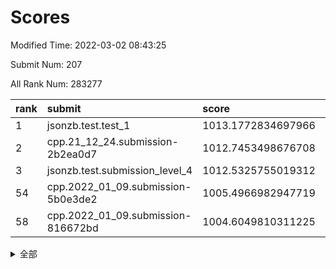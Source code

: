 # Scores

Modified Time: 2022-03-02 08:43:25

Submit Num: 207

All Rank Num: 283277

| rank |               submit               |       score        |       sigma        | pk_num |
| :--- | :--------------------------------- | :----------------- | :----------------- | :----- |
| 1    | jsonzb.test.test_1                 | 1013.1772834697966 | 0.8014024890149326 | 5471   |
| 2    | cpp.21_12_24.submission-2b2ea0d7   | 1012.7453498676708 | 0.8070073506800532 | 5477   |
| 3    | jsonzb.test.submission_level_4     | 1012.5325755019312 | 0.823450449169558  | 5476   |
| 54   | cpp.2022_01_09.submission-5b0e3de2 | 1005.4966982947719 | 0.7143958715729221 | 5476   |
| 58   | cpp.2022_01_09.submission-816672bd | 1004.6049810311225 | 0.7155646465007023 | 5473   |


<details>
<summary>全部</summary>

| rank |                 submit                 |       score        |       sigma        | pk_num |
| :--- | :------------------------------------- | :----------------- | :----------------- | :----- |
| 1    | jsonzb.test.test_1                     | 1013.1772834697966 | 0.8014024890149326 | 5471   |
| 2    | cpp.21_12_24.submission-2b2ea0d7       | 1012.7453498676708 | 0.8070073506800532 | 5477   |
| 3    | jsonzb.test.submission_level_4         | 1012.5325755019312 | 0.823450449169558  | 5476   |
| 4    | gobigger.level_3.submission_level_3_10 | 1011.4688331608468 | 0.7600142187081562 | 5478   |
| 5    | gobigger.level_3.submission_level_3_19 | 1011.4520965861335 | 0.7834055817291181 | 5476   |
| 6    | gobigger.level_3.submission_level_3_24 | 1011.4298804807274 | 0.7739298074657242 | 5480   |
| 7    | gobigger.level_3.submission_level_3_15 | 1011.2469206902173 | 0.779612184625325  | 5470   |
| 8    | gobigger.level_3.submission_level_3_12 | 1011.1227354307866 | 0.7819488438781141 | 5472   |
| 9    | gobigger.level_3.submission_level_3_31 | 1010.8771913819046 | 0.7519079551400356 | 5472   |
| 10   | gobigger.level_3.submission_level_3_5  | 1010.7696482055928 | 0.7908068134158036 | 5470   |
| 11   | gobigger.level_3.submission_level_3_1  | 1010.7420069726669 | 0.7571875393588557 | 5472   |
| 12   | gobigger.level_3.submission_level_3_40 | 1010.6514595705024 | 0.7601943023411386 | 5476   |
| 13   | gobigger.level_3.submission_level_3_25 | 1010.6267930719845 | 0.7780291309643926 | 5470   |
| 14   | gobigger.level_3.submission_level_3_44 | 1010.4538027412269 | 0.7713655104674655 | 5481   |
| 15   | gobigger.level_3.submission_level_3_47 | 1010.4364194741307 | 0.7801814451201238 | 5473   |
| 16   | gobigger.level_3.submission_level_3_32 | 1010.3857286192623 | 0.7714654331666982 | 5474   |
| 17   | gobigger.level_3.submission_level_3_7  | 1010.3751650519227 | 0.7672384284063607 | 5479   |
| 18   | gobigger.level_3.submission_level_3_34 | 1010.3571138716815 | 0.7590521082076417 | 5475   |
| 19   | gobigger.level_3.submission_level_3_8  | 1010.3144864318995 | 0.7771081792777452 | 5472   |
| 20   | gobigger.level_3.submission_level_3_35 | 1010.2564353171929 | 0.7563477480029805 | 5476   |
| 21   | gobigger.level_3.submission_level_3_49 | 1010.2538580098367 | 0.7699370029971648 | 5471   |
| 22   | gobigger.level_3.submission_level_3_41 | 1010.2478025235786 | 0.7540869603124657 | 5474   |
| 23   | gobigger.level_3.submission_level_3_20 | 1010.1611910882294 | 0.7613757568652307 | 5473   |
| 24   | gobigger.level_3.submission_level_3_42 | 1010.1296254161042 | 0.7543749261905457 | 5472   |
| 25   | gobigger.level_3.submission_level_3_2  | 1010.0474472330725 | 0.748090545447412  | 5483   |
| 26   | gobigger.level_3.submission_level_3_33 | 1010.0452799018256 | 0.753195508401756  | 5477   |
| 27   | gobigger.level_3.submission_level_3_21 | 1009.8684142175451 | 0.7554501330593147 | 5476   |
| 28   | gobigger.level_3.submission_level_3_13 | 1009.8153014830499 | 0.7551150001164023 | 5476   |
| 29   | gobigger.level_3.submission_level_3_16 | 1009.8102935720323 | 0.7503512471699779 | 5474   |
| 30   | gobigger.level_3.submission_level_3_36 | 1009.797835219287  | 0.756098930603178  | 5473   |
| 31   | gobigger.level_3.submission_level_3_3  | 1009.7350748135709 | 0.7311157424993348 | 5475   |
| 32   | gobigger.level_3.submission_level_3_0  | 1009.7139036668423 | 0.742746219158267  | 5471   |
| 33   | gobigger.level_3.submission_level_3_4  | 1009.7052106970942 | 0.7672099687372552 | 5474   |
| 34   | gobigger.level_3.submission_level_3_23 | 1009.4940269130989 | 0.7488528963212682 | 5472   |
| 35   | gobigger.level_3.submission_level_3_9  | 1009.4784100021951 | 0.7611524764806619 | 5472   |
| 36   | gobigger.level_3.submission_level_3_45 | 1009.4341350760028 | 0.7453372178259124 | 5470   |
| 37   | gobigger.level_3.submission_level_3_28 | 1009.4324506843606 | 0.7474327326615828 | 5475   |
| 38   | gobigger.level_3.submission_level_3_43 | 1009.4173212513115 | 0.7488298810694471 | 5471   |
| 39   | gobigger.level_3.submission_level_3_11 | 1009.3984271846102 | 0.7197923862660646 | 5468   |
| 40   | gobigger.level_3.submission_level_3_39 | 1009.2772141509802 | 0.7448295200257075 | 5472   |
| 41   | gobigger.level_3.submission_level_3_46 | 1009.2767488607977 | 0.7495464948648836 | 5473   |
| 42   | gobigger.level_3.submission_level_3_37 | 1009.255616308584  | 0.7600884750025642 | 5476   |
| 43   | gobigger.level_3.submission_level_3_22 | 1009.2544302492768 | 0.737651131561108  | 5472   |
| 44   | gobigger.level_3.submission_level_3_27 | 1009.2257507714362 | 0.7534533185774411 | 5478   |
| 45   | gobigger.level_3.submission_level_3_29 | 1009.2102603657996 | 0.743706426125952  | 5471   |
| 46   | gobigger.level_3.submission_level_3_48 | 1009.1272690439692 | 0.7633112826510323 | 5476   |
| 47   | gobigger.level_3.submission_level_3_26 | 1008.9780690618586 | 0.7626115356270804 | 5477   |
| 48   | gobigger.level_3.submission_level_3_38 | 1008.8596640616637 | 0.7735052234946489 | 5476   |
| 49   | gobigger.level_3.submission_level_3_18 | 1008.8412121199867 | 0.7449982557499162 | 5473   |
| 50   | gobigger.level_3.submission_level_3_30 | 1008.768373719528  | 0.7515285426410753 | 5476   |
| 51   | gobigger.level_3.submission_level_3_14 | 1008.5220446641957 | 0.7350718720689796 | 5471   |
| 52   | gobigger.level_3.submission_level_3_17 | 1008.3191117005022 | 0.7398109705121385 | 5481   |
| 53   | gobigger.level_3.submission_level_3_6  | 1007.071924400251  | 0.7353975467753184 | 5477   |
| 54   | cpp.2022_01_09.submission-5b0e3de2     | 1005.4966982947719 | 0.7143958715729221 | 5476   |
| 55   | gobigger.level_1.submission_level_1_22 | 1005.1770882237726 | 0.7318412904425229 | 5473   |
| 56   | gobigger.level_1.submission_level_1_7  | 1004.9321661278921 | 0.7163946509660593 | 5477   |
| 57   | gobigger.level_1.submission_level_1_30 | 1004.6542352730506 | 0.7096276941309365 | 5474   |
| 58   | cpp.2022_01_09.submission-816672bd     | 1004.6049810311225 | 0.7155646465007023 | 5473   |
| 59   | gobigger.level_1.submission_level_1_26 | 1004.526020174647  | 0.7362047715188402 | 5471   |
| 60   | gobigger.level_1.submission_level_1_5  | 1004.3381529421815 | 0.7212726873158009 | 5479   |
| 61   | gobigger.level_1.submission_level_1_48 | 1004.3095532857947 | 0.7146227096470192 | 5474   |
| 62   | gobigger.level_1.submission_level_1_10 | 1004.2667077477823 | 0.7282383914528117 | 5472   |
| 63   | gobigger.level_1.submission_level_1_46 | 1004.2330105054291 | 0.7157718750066625 | 5474   |
| 64   | gobigger.level_1.submission_level_1_31 | 1004.2002225823167 | 0.7177256831143545 | 5475   |
| 65   | gobigger.level_1.submission_level_1_1  | 1004.1003015421666 | 0.7064303131776701 | 5474   |
| 66   | gobigger.level_1.submission_level_1_19 | 1004.0068565452308 | 0.7220511512228402 | 5477   |
| 67   | gobigger.level_1.submission_level_1_23 | 1003.9692858324001 | 0.7161233220709742 | 5474   |
| 68   | gobigger.level_1.submission_level_1_0  | 1003.9679672569556 | 0.7095618676101323 | 5474   |
| 69   | gobigger.level_1.submission_level_1_41 | 1003.9154846268154 | 0.7141745753732257 | 5475   |
| 70   | gobigger.level_1.submission_level_1_38 | 1003.9106880060777 | 0.7147468596779342 | 5472   |
| 71   | gobigger.level_1.submission_level_1_49 | 1003.9020668398902 | 0.7145892134427354 | 5473   |
| 72   | gobigger.level_1.submission_level_1_18 | 1003.8544108268369 | 0.7160838518371608 | 5473   |
| 73   | gobigger.level_1.submission_level_1_44 | 1003.8537767155615 | 0.7191394233729919 | 5473   |
| 74   | gobigger.level_1.submission_level_1_33 | 1003.8019940690266 | 0.7132777305401643 | 5478   |
| 75   | gobigger.level_1.submission_level_1_11 | 1003.7900148536575 | 0.731655679302025  | 5471   |
| 76   | gobigger.level_1.submission_level_1_36 | 1003.70335916404   | 0.7191210543888468 | 5477   |
| 77   | gobigger.level_1.submission_level_1_43 | 1003.588238568295  | 0.7150781552135275 | 5475   |
| 78   | gobigger.level_1.submission_level_1_16 | 1003.5662797970053 | 0.7042024443341345 | 5476   |
| 79   | gobigger.level_1.submission_level_1_39 | 1003.54309388634   | 0.7304382815314477 | 5476   |
| 80   | gobigger.level_1.submission_level_1_20 | 1003.416814021393  | 0.7090513384873174 | 5473   |
| 81   | gobigger.level_1.submission_level_1_35 | 1003.2929764830002 | 0.7084834688951833 | 5476   |
| 82   | gobigger.level_1.submission_level_1_25 | 1003.2705288185354 | 0.7140753300126534 | 5481   |
| 83   | gobigger.level_1.submission_level_1_29 | 1003.2555740129734 | 0.7100577147976781 | 5465   |
| 84   | gobigger.level_1.submission_level_1_13 | 1003.1715932607874 | 0.7191468010298127 | 5474   |
| 85   | gobigger.level_1.submission_level_1_24 | 1003.1438867566999 | 0.7043224271172032 | 5474   |
| 86   | gobigger.level_1.submission_level_1_27 | 1003.1403164557964 | 0.7079786298436125 | 5469   |
| 87   | gobigger.level_1.submission_level_1_21 | 1003.09548142803   | 0.726598258087889  | 5475   |
| 88   | gobigger.level_1.submission_level_1_45 | 1003.061267333936  | 0.7233238646286845 | 5473   |
| 89   | gobigger.level_1.submission_level_1_4  | 1003.0518863996332 | 0.7044908731391969 | 5471   |
| 90   | gobigger.level_1.submission_level_1_14 | 1003.0364885352586 | 0.7173680083476084 | 5474   |
| 91   | gobigger.level_1.submission_level_1_12 | 1002.9830590087475 | 0.7182848683487201 | 5476   |
| 92   | gobigger.level_1.submission_level_1_2  | 1002.9548882299824 | 0.7266706353812463 | 5476   |
| 93   | gobigger.level_1.submission_level_1_32 | 1002.8984845801104 | 0.703644927552849  | 5476   |
| 94   | gobigger.level_1.submission_level_1_37 | 1002.8825440377241 | 0.7097414751758596 | 5474   |
| 95   | gobigger.level_1.submission_level_1_3  | 1002.880217208519  | 0.7221379672264541 | 5474   |
| 96   | gobigger.level_1.submission_level_1_6  | 1002.7660949658838 | 0.713520198451392  | 5472   |
| 97   | gobigger.level_1.submission_level_1_47 | 1002.7369444862554 | 0.7134376139784162 | 5474   |
| 98   | gobigger.level_1.submission_level_1_28 | 1002.6852708545057 | 0.7098843514549279 | 5470   |
| 99   | gobigger.level_1.submission_level_1_17 | 1002.6053140340716 | 0.7227824288596283 | 5477   |
| 100  | gobigger.level_1.submission_level_1_15 | 1002.5592954473374 | 0.7104239450956421 | 5474   |
| 101  | gobigger.level_1.submission_level_1_34 | 1002.2032801539692 | 0.7177448898923997 | 5473   |
| 102  | gobigger.level_1.submission_level_1_42 | 1002.1363128681838 | 0.728343675186604  | 5478   |
| 103  | gobigger.level_1.submission_level_1_9  | 1002.1038100408776 | 0.7206072524553316 | 5475   |
| 104  | gobigger.level_1.submission_level_1_8  | 1001.8600728577711 | 0.7147749176268637 | 5470   |
| 105  | gobigger.level_1.submission_level_1_40 | 1001.4211859761823 | 0.7172365723938307 | 5475   |
| 106  | gobigger.random.submission_random_13   | 997.8473483060068  | 0.6961190372894857 | 5473   |
| 107  | gobigger.random.submission_random_5    | 997.7547075535119  | 0.7145136042920921 | 5475   |
| 108  | gobigger.random.submission_random_7    | 997.0561561272855  | 0.7156557576619657 | 5473   |
| 109  | gobigger.random.submission_random_49   | 996.9417257169634  | 0.7166854429163336 | 5472   |
| 110  | gobigger.random.submission_random_40   | 996.8709042486955  | 0.7135846560516451 | 5474   |
| 111  | gobigger.random.submission_random_9    | 996.8495971483762  | 0.7050664009032752 | 5471   |
| 112  | gobigger.random.submission_random_3    | 996.8039776774042  | 0.7153763960747741 | 5475   |
| 113  | gobigger.random.submission_random_17   | 996.789288962275   | 0.7093621103245655 | 5474   |
| 114  | gobigger.random.submission_random_29   | 996.764931694384   | 0.7164578525505626 | 5474   |
| 115  | gobigger.random.submission_random_25   | 996.7536856570365  | 0.7195829374819439 | 5470   |
| 116  | gobigger.random.submission_random_0    | 996.7435882554807  | 0.7015191746785446 | 5474   |
| 117  | gobigger.random.submission_random_10   | 996.7352338670627  | 0.7154811130894628 | 5474   |
| 118  | gobigger.random.submission_random_15   | 996.7144422944656  | 0.7046808331994925 | 5473   |
| 119  | gobigger.random.submission_random_19   | 996.6520964025914  | 0.7038192785112051 | 5466   |
| 120  | gobigger.random.submission_random_28   | 996.5420092212992  | 0.7068072240430952 | 5471   |
| 121  | gobigger.random.submission_random_39   | 996.5416359983519  | 0.7102834276010522 | 5478   |
| 122  | gobigger.random.submission_random_34   | 996.4941650061138  | 0.7051027955803203 | 5472   |
| 123  | gobigger.random.submission_random_11   | 996.4579453573376  | 0.7064281954603037 | 5474   |
| 124  | gobigger.random.submission_random_22   | 996.3882486084208  | 0.7089036639228191 | 5472   |
| 125  | gobigger.random.submission_random_4    | 996.2328134623367  | 0.7154720362475873 | 5478   |
| 126  | gobigger.random.submission_random_43   | 996.0624302489422  | 0.7164119758485062 | 5473   |
| 127  | gobigger.random.submission_random_30   | 996.0560139138613  | 0.6988309851701573 | 5477   |
| 128  | gobigger.random.submission_random_16   | 996.0272110887279  | 0.7190767170787836 | 5478   |
| 129  | gobigger.random.submission_random_27   | 995.9745581469974  | 0.7100009689368231 | 5476   |
| 130  | gobigger.random.submission_random_48   | 995.9690714037787  | 0.723128314368289  | 5473   |
| 131  | gobigger.random.submission_random_18   | 995.9192058449931  | 0.7121381814155149 | 5473   |
| 132  | gobigger.random.submission_random_26   | 995.8858044440598  | 0.7213486340098386 | 5478   |
| 133  | gobigger.random.submission_random_42   | 995.8646853326696  | 0.7255222197361229 | 5474   |
| 134  | gobigger.random.submission_random_8    | 995.8401706875424  | 0.7195721374178297 | 5471   |
| 135  | gobigger.random.submission_random_32   | 995.7791468806969  | 0.7307482494067705 | 5476   |
| 136  | gobigger.random.submission_random_37   | 995.7784485533446  | 0.7193237264921307 | 5477   |
| 137  | gobigger.random.submission_random_12   | 995.7667527779478  | 0.7197825587064763 | 5469   |
| 138  | gobigger.random.submission_random_46   | 995.7457805728662  | 0.7099500997583901 | 5471   |
| 139  | gobigger.random.submission_random_24   | 995.6877672962528  | 0.7011646843782605 | 5480   |
| 140  | gobigger.random.submission_random_41   | 995.6110124296674  | 0.71454077520223   | 5473   |
| 141  | gobigger.random.submission_random_47   | 995.5212264095064  | 0.7174598604534826 | 5468   |
| 142  | gobigger.random.submission_random_45   | 995.5059483225295  | 0.7029530470982386 | 5474   |
| 143  | gobigger.random.submission_random_44   | 995.4275992805314  | 0.7224347778494838 | 5476   |
| 144  | gobigger.random.submission_random_14   | 995.4103473200024  | 0.7011696612820015 | 5479   |
| 145  | gobigger.random.submission_random_33   | 995.3349280673438  | 0.7190321542085827 | 5473   |
| 146  | gobigger.random.submission_random_1    | 995.3230913760577  | 0.7163098425095122 | 5477   |
| 147  | gobigger.random.submission_random_36   | 995.2988484831895  | 0.7076206767102956 | 5475   |
| 148  | gobigger.random.submission_random_23   | 995.1894564941058  | 0.7219731630341212 | 5477   |
| 149  | gobigger.random.submission_random_20   | 995.1839716672322  | 0.7292170066602739 | 5478   |
| 150  | gobigger.random.submission_random_38   | 995.0557484195576  | 0.7169455674649767 | 5473   |
| 151  | gobigger.random.submission_random_31   | 995.047593173254   | 0.7087624765707415 | 5473   |
| 152  | gobigger.random.submission_random_21   | 994.9913810031308  | 0.7145131493295281 | 5471   |
| 153  | gobigger.random.submission_random_2    | 994.9160973884773  | 0.7146841020293991 | 5475   |
| 154  | gobigger.random.submission_random_6    | 994.6918590779445  | 0.7230625794447338 | 5472   |
| 155  | gobigger.random.submission_random_35   | 994.3428259122269  | 0.7128262296301814 | 5476   |
| 156  | gobigger.level_2.submission_level_2_17 | 994.0737172703772  | 0.740674464192809  | 5475   |
| 157  | gobigger.level_2.submission_level_2_21 | 993.875325573362   | 0.7349020551607562 | 5477   |
| 158  | gobigger.level_2.submission_level_2_48 | 993.8028511868238  | 0.7275316543353767 | 5475   |
| 159  | gobigger.level_2.submission_level_2_19 | 993.7778248912346  | 0.7262805442839535 | 5476   |
| 160  | gobigger.level_2.submission_level_2_3  | 993.7333586117618  | 0.7207005249402672 | 5470   |
| 161  | gobigger.level_2.submission_level_2_22 | 993.5216004215721  | 0.729232249873192  | 5474   |
| 162  | gobigger.level_2.submission_level_2_7  | 993.0841545474476  | 0.7393105286497818 | 5469   |
| 163  | gobigger.level_2.submission_level_2_8  | 992.9005559056611  | 0.7258406869674779 | 5477   |
| 164  | gobigger.level_2.submission_level_2_10 | 992.6301578567529  | 0.7261074396049387 | 5469   |
| 165  | gobigger.level_2.submission_level_2_18 | 992.5902750916123  | 0.7372820075622409 | 5473   |
| 166  | gobigger.level_2.submission_level_2_36 | 992.5795760344952  | 0.7349528745791527 | 5476   |
| 167  | gobigger.level_2.submission_level_2_23 | 992.5792545815617  | 0.7468450973432679 | 5473   |
| 168  | gobigger.level_2.submission_level_2_0  | 992.5604520910832  | 0.735051263550073  | 5473   |
| 169  | gobigger.level_2.submission_level_2_47 | 992.3943444104323  | 0.7451486477174517 | 5467   |
| 170  | gobigger.level_2.submission_level_2_44 | 992.3781251478865  | 0.7473295237477365 | 5474   |
| 171  | gobigger.level_2.submission_level_2_20 | 992.3641625576747  | 0.7279825384981589 | 5472   |
| 172  | gobigger.level_2.submission_level_2_31 | 992.3244637211919  | 0.7405846090131897 | 5479   |
| 173  | gobigger.level_2.submission_level_2_29 | 992.2967356881487  | 0.7575102010094494 | 5470   |
| 174  | gobigger.level_2.submission_level_2_37 | 992.288556741884   | 0.7729308612295531 | 5470   |
| 175  | gobigger.level_2.submission_level_2_28 | 992.282039569849   | 0.746796495944468  | 5477   |
| 176  | gobigger.level_2.submission_level_2_2  | 992.2333464934947  | 0.7251668410079228 | 5466   |
| 177  | gobigger.level_2.submission_level_2_12 | 992.2058867063985  | 0.7539496815003099 | 5478   |
| 178  | gobigger.level_2.submission_level_2_41 | 992.1763585551921  | 0.7481642992009782 | 5472   |
| 179  | gobigger.level_2.submission_level_2_15 | 992.1193005392518  | 0.7452074009661446 | 5473   |
| 180  | gobigger.level_2.submission_level_2_30 | 992.0718566161762  | 0.7585581117768367 | 5475   |
| 181  | gobigger.level_2.submission_level_2_24 | 992.044948171973   | 0.7794658129831226 | 5470   |
| 182  | gobigger.level_2.submission_level_2_33 | 992.036559865827   | 0.7589537262994616 | 5474   |
| 183  | gobigger.level_2.submission_level_2_1  | 991.97389699059    | 0.7328642935155234 | 5471   |
| 184  | gobigger.level_2.submission_level_2_40 | 991.9102875219578  | 0.7722433240539095 | 5480   |
| 185  | gobigger.level_2.submission_level_2_16 | 991.8270095970096  | 0.7550654963838127 | 5473   |
| 186  | gobigger.level_2.submission_level_2_6  | 991.7525488002134  | 0.776315199867917  | 5473   |
| 187  | gobigger.level_2.submission_level_2_38 | 991.7279048680703  | 0.7397785923088577 | 5473   |
| 188  | gobigger.level_2.submission_level_2_27 | 991.6319897952294  | 0.7429169646327204 | 5474   |
| 189  | gobigger.level_2.submission_level_2_32 | 991.6253572933111  | 0.7459042548956    | 5474   |
| 190  | gobigger.level_2.submission_level_2_25 | 991.5335093532746  | 0.7463303035295129 | 5474   |
| 191  | gobigger.level_2.submission_level_2_9  | 991.4683529555945  | 0.7519721238314874 | 5470   |
| 192  | gobigger.level_2.submission_level_2_4  | 991.4528934250834  | 0.7458967240688018 | 5477   |
| 193  | gobigger.level_2.submission_level_2_42 | 991.3379879383673  | 0.7423926491689464 | 5475   |
| 194  | gobigger.level_2.submission_level_2_43 | 991.0097633472508  | 0.761578819082551  | 5469   |
| 195  | gobigger.level_2.submission_level_2_14 | 990.9274072189729  | 0.7729930894092011 | 5470   |
| 196  | gobigger.level_2.submission_level_2_35 | 990.8442473035481  | 0.7732448366139922 | 5472   |
| 197  | gobigger.level_2.submission_level_2_11 | 990.7756200577946  | 0.7514868219764456 | 5475   |
| 198  | gobigger.level_2.submission_level_2_13 | 990.7546118916214  | 0.7713425062823557 | 5472   |
| 199  | gobigger.level_2.submission_level_2_5  | 990.7411427695488  | 0.7571187338721154 | 5476   |
| 200  | gobigger.level_2.submission_level_2_49 | 990.6738810059584  | 0.7537382779004533 | 5475   |
| 201  | gobigger.level_2.submission_level_2_46 | 990.4395740763345  | 0.7723225431505764 | 5479   |
| 202  | gobigger.level_2.submission_level_2_34 | 990.4273821347017  | 0.7488342650944505 | 5473   |
| 203  | gobigger.level_2.submission_level_2_26 | 990.3829292317447  | 0.7917889540393678 | 5477   |
| 204  | gobigger.level_2.submission_level_2_45 | 990.1723911848509  | 0.757265619983321  | 5470   |
| 205  | gobigger.level_2.submission_level_2_39 | 989.7935200369659  | 0.7921677711682037 | 5478   |
| 206  | gobigger.none.submission_none_0        | 977.6632298849072  | 1.2822147433012125 | 5469   |
| 207  | gobigger.none.submission_none_1        | 975.7231216701418  | 1.5056625384547777 | 5478   |

</details>